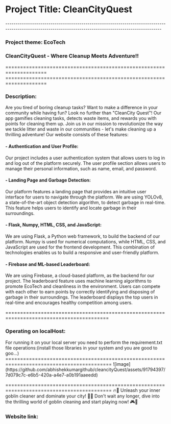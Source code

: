 <h1>Project Title: CleanCityQuest </h1>
----------------------------------------------------------------------------------------------------------------------------------------------------------
<h3>Project theme: EcoTech</h3>

<H3>CleanCityQuest - Where Cleanup Meets Adventure!!</H3>
====================================================================
====================================================================
<h3>Description:</h3>
Are you tired of boring cleanup tasks? Want to make a difference in your community while having fun? Look no further than "CleanCity Quest"! Our app gamifies cleaning tasks, detects waste items, and rewards you with points for cleaning them up. Join us in our mission to revolutionize the way we tackle litter and waste in our communities - let's make cleaning up a thrilling adventure!
Our website consists of these features:
  <h4>  - Authentication and User Profile:</h4> Our project includes a user authentication system that allows users to log in and log out of the platform securely. The user profile section allows users to manage their personal information, such as name, email, and password.
  
  <h4>  -  Landing Page and Garbage Detection:</h4> Our platform features a landing page that provides an intuitive user interface for users to navigate through the platform. We are using YOLOv8, a state-of-the-art object detection algorithm, to detect garbage in real-time. This feature helps users to identify and locate garbage in their surroundings.
  
  <h4> -  Flask, Numpy, HTML, CSS, and JavaScript:</h4> We are using Flask, a Python web framework, to build the backend of our platform. Numpy is used for numerical computations, while HTML, CSS, and JavaScript are used for the frontend development. This combination of technologies enables us to build a responsive and user-friendly platform.
  
  <h4> - Firebase and ML-based Leaderboard:</h4> We are using Firebase, a cloud-based platform, as the backend for our project. The leaderboard feature uses machine learning algorithms to promote EcoTech and cleanliness in the environment. Users can compete with each other to earn points by correctly identifying and disposing of garbage in their surroundings. The leaderboard displays the top users in real-time and encourages healthy competition among users.

=========================================================================================
<h3> Operating on localHost:</h3>
For running it on your local server you need to perform the requirement.txt file operations:(install those libraries in your system and you are good to goo...)
==========================================================================================
![image](https://github.com/abhishekkumargithub/cleancityQuest/assets/91794397/7d079c7c-e6b5-420a-a4e7-a0b191aaeedd)



==========================================================================================
🔥🧹 Unleash your inner goblin cleaner and dominate your city! 🌆🧼 Don't wait any longer, dive into the thrilling world of goblin cleaning and start playing now! 🎮💪 

<H3>Website link:</H3>





